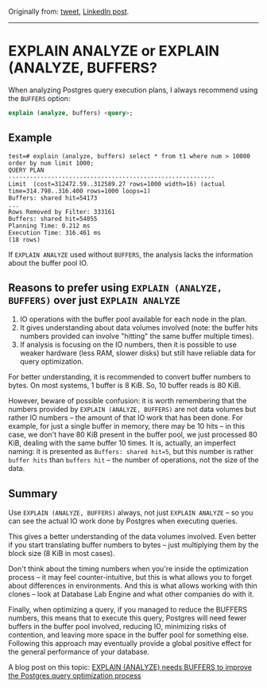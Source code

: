 Originally from: [tweet](https://twitter.com/samokhvalov/status/1706689567355732052), [LinkedIn post](https://www.linkedin.com/feed/update/urn:li:activity:7112529621178347520/). 

---

# EXPLAIN ANALYZE or EXPLAIN (ANALYZE, BUFFERS?

When analyzing Postgres query execution plans, I always recommend using the `BUFFERS` option:
```sql
explain (analyze, buffers) <query>;
```

## Example
``````
test=# explain (analyze, buffers) select * from t1 where num > 10000 order by num limit 1000;
QUERY PLAN
----------------------------------------------------------
Limit  (cost=312472.59..312589.27 rows=1000 width=16) (actual time=314.798..316.400 rows=1000 loops=1)
Buffers: shared hit=54173
...
Rows Removed by Filter: 333161
Buffers: shared hit=54055
Planning Time: 0.212 ms
Execution Time: 316.461 ms
(18 rows)
``````

If `EXPLAIN ANALYZE` used without `BUFFERS`, the analysis lacks the information about the buffer pool IO.

## Reasons to prefer using `EXPLAIN (ANALYZE, BUFFERS)` over just `EXPLAIN ANALYZE`
1. IO operations with the buffer pool available for each node in the plan.
2. It gives understanding about data volumes involved (note: the buffer hits numbers provided can involve "hitting" the same buffer multiple times).
3. If analysis is focusing on the IO numbers, then it is possible to use weaker hardware (less RAM, slower disks) but still have reliable data for query optimization.

For better understanding, it is recommended to convert buffer numbers to bytes. On most systems, 1 buffer is 8 KiB. So, 10 buffer reads is 80 KiB.

However, beware of possible confusion: it is worth remembering that the numbers provided by `EXPLAIN (ANALYZE, BUFFERS)` are not data volumes but rather IO numbers – the amount of that IO work that has been done. For example, for just a single buffer in memory, there may be 10 hits – in this case, we don't have 80 KiB present in the buffer pool, we just processed 80 KiB, dealing with the same buffer 10 times. It is, actually, an imperfect naming: it is presented as `Buffers: shared hit=5`, but this number is rather `buffer hits` than `buffers hit` – the number of operations, not the size of the data.

## Summary
Use `EXPLAIN (ANALYZE, BUFFERS)` always, not just `EXPLAIN ANALYZE` – so you can see the actual IO work done by Postgres when executing queries.

This gives a better understanding of the data volumes involved. Even better if you start translating buffer numbers to bytes – just multiplying them by the block size (8 KiB in most cases).

Don't think about the timing numbers when you're inside the optimization process – it may feel counter-intuitive, but this is what allows you to forget about differences in environments. And this is what allows working with thin clones – look at Database Lab Engine and what other companies do with it.

Finally, when optimizing a query, if you managed to reduce the BUFFERS numbers, this means that to execute this query, Postgres will need fewer buffers in the buffer pool involved, reducing IO, minimizing risks of contention, and leaving more space in the buffer pool for something else. Following this approach may eventually provide a global positive effect for the general performance of your database.

A blog post on this topic: [EXPLAIN (ANALYZE) needs BUFFERS to improve the Postgres query optimization process](https://postgres.ai/blog/20220106-explain-analyze-needs-buffers-to-improve-the-postgres-query-optimization-process)